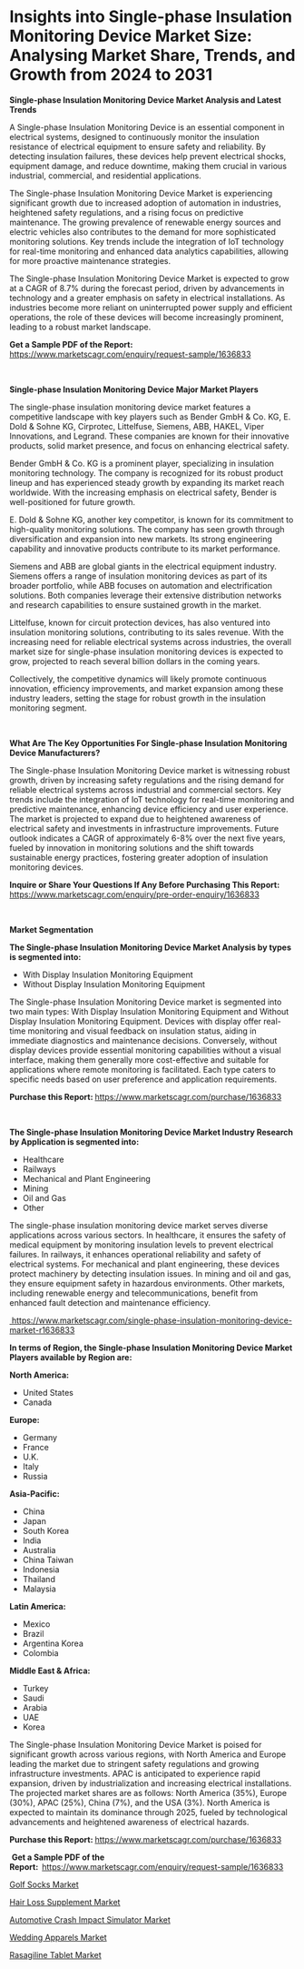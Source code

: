 <p><h1>Insights into Single-phase Insulation Monitoring Device Market Size: Analysing Market Share, Trends, and Growth from 2024 to 2031</h1></p><p><strong>Single-phase Insulation Monitoring Device Market Analysis and Latest Trends</strong></p>
<p><p>A Single-phase Insulation Monitoring Device is an essential component in electrical systems, designed to continuously monitor the insulation resistance of electrical equipment to ensure safety and reliability. By detecting insulation failures, these devices help prevent electrical shocks, equipment damage, and reduce downtime, making them crucial in various industrial, commercial, and residential applications.</p><p>The Single-phase Insulation Monitoring Device Market is experiencing significant growth due to increased adoption of automation in industries, heightened safety regulations, and a rising focus on predictive maintenance. The growing prevalence of renewable energy sources and electric vehicles also contributes to the demand for more sophisticated monitoring solutions. Key trends include the integration of IoT technology for real-time monitoring and enhanced data analytics capabilities, allowing for more proactive maintenance strategies.</p><p>The Single-phase Insulation Monitoring Device Market is expected to grow at a CAGR of 8.7% during the forecast period, driven by advancements in technology and a greater emphasis on safety in electrical installations. As industries become more reliant on uninterrupted power supply and efficient operations, the role of these devices will become increasingly prominent, leading to a robust market landscape.</p></p>
<p><strong>Get a Sample PDF of the Report:&nbsp;</strong> <a href="https://www.marketscagr.com/enquiry/request-sample/1636833">https://www.marketscagr.com/enquiry/request-sample/1636833</a></p>
<p>&nbsp;</p>
<p><strong>Single-phase Insulation Monitoring Device Major Market Players</strong></p>
<p><p>The single-phase insulation monitoring device market features a competitive landscape with key players such as Bender GmbH & Co. KG, E. Dold & Sohne KG, Cirprotec, Littelfuse, Siemens, ABB, HAKEL, Viper Innovations, and Legrand. These companies are known for their innovative products, solid market presence, and focus on enhancing electrical safety.</p><p>Bender GmbH & Co. KG is a prominent player, specializing in insulation monitoring technology. The company is recognized for its robust product lineup and has experienced steady growth by expanding its market reach worldwide. With the increasing emphasis on electrical safety, Bender is well-positioned for future growth.</p><p>E. Dold & Sohne KG, another key competitor, is known for its commitment to high-quality monitoring solutions. The company has seen growth through diversification and expansion into new markets. Its strong engineering capability and innovative products contribute to its market performance. </p><p>Siemens and ABB are global giants in the electrical equipment industry. Siemens offers a range of insulation monitoring devices as part of its broader portfolio, while ABB focuses on automation and electrification solutions. Both companies leverage their extensive distribution networks and research capabilities to ensure sustained growth in the market.</p><p>Littelfuse, known for circuit protection devices, has also ventured into insulation monitoring solutions, contributing to its sales revenue. With the increasing need for reliable electrical systems across industries, the overall market size for single-phase insulation monitoring devices is expected to grow, projected to reach several billion dollars in the coming years.</p><p>Collectively, the competitive dynamics will likely promote continuous innovation, efficiency improvements, and market expansion among these industry leaders, setting the stage for robust growth in the insulation monitoring segment.</p></p>
<p>&nbsp;</p>
<p><strong>What Are The Key Opportunities For Single-phase Insulation Monitoring Device Manufacturers?</strong></p>
<p><p>The Single-phase Insulation Monitoring Device market is witnessing robust growth, driven by increasing safety regulations and the rising demand for reliable electrical systems across industrial and commercial sectors. Key trends include the integration of IoT technology for real-time monitoring and predictive maintenance, enhancing device efficiency and user experience. The market is projected to expand due to heightened awareness of electrical safety and investments in infrastructure improvements. Future outlook indicates a CAGR of approximately 6-8% over the next five years, fueled by innovation in monitoring solutions and the shift towards sustainable energy practices, fostering greater adoption of insulation monitoring devices.</p></p>
<p><strong>Inquire or Share Your Questions If Any Before Purchasing This Report:</strong> <a href="https://www.marketscagr.com/enquiry/pre-order-enquiry/1636833">https://www.marketscagr.com/enquiry/pre-order-enquiry/1636833</a></p>
<p>&nbsp;</p>
<p><strong>Market Segmentation</strong></p>
<p><strong>The Single-phase Insulation Monitoring Device Market Analysis by types is segmented into:</strong></p>
<p><ul><li>With Display Insulation Monitoring Equipment</li><li>Without Display Insulation Monitoring Equipment</li></ul></p>
<p><p>The Single-phase Insulation Monitoring Device market is segmented into two main types: With Display Insulation Monitoring Equipment and Without Display Insulation Monitoring Equipment. Devices with display offer real-time monitoring and visual feedback on insulation status, aiding in immediate diagnostics and maintenance decisions. Conversely, without display devices provide essential monitoring capabilities without a visual interface, making them generally more cost-effective and suitable for applications where remote monitoring is facilitated. Each type caters to specific needs based on user preference and application requirements.</p></p>
<p><strong>Purchase this Report:&nbsp;</strong><a href="https://www.marketscagr.com/purchase/1636833">https://www.marketscagr.com/purchase/1636833</a></p>
<p>&nbsp;</p>
<p><strong>The Single-phase Insulation Monitoring Device Market Industry Research by Application is segmented into:</strong></p>
<p><ul><li>Healthcare</li><li>Railways</li><li>Mechanical and Plant Engineering</li><li>Mining</li><li>Oil and Gas</li><li>Other</li></ul></p>
<p><p>The single-phase insulation monitoring device market serves diverse applications across various sectors. In healthcare, it ensures the safety of medical equipment by monitoring insulation levels to prevent electrical failures. In railways, it enhances operational reliability and safety of electrical systems. For mechanical and plant engineering, these devices protect machinery by detecting insulation issues. In mining and oil and gas, they ensure equipment safety in hazardous environments. Other markets, including renewable energy and telecommunications, benefit from enhanced fault detection and maintenance efficiency.</p></p>
<p><a href="https://www.marketscagr.com/single-phase-insulation-monitoring-device-market-r1636833">&nbsp;https://www.marketscagr.com/single-phase-insulation-monitoring-device-market-r1636833</a></p>
<p><strong>In terms of Region, the Single-phase Insulation Monitoring Device Market Players available by Region are:</strong></p>
<p>
    <p> <strong> North America: </strong>
        <ul>
            <li>United States</li>
            <li>Canada</li>
        </ul>
        </p> 
    <p> <strong> Europe: </strong>
        <ul>
            <li>Germany</li>
            <li>France</li>
            <li>U.K.</li>
            <li>Italy</li>
            <li>Russia</li>
        </ul>
        </p> 
    <p> <strong> Asia-Pacific: </strong>
        <ul>
            <li>China</li>
            <li>Japan</li>
            <li>South Korea</li>
            <li>India</li>
            <li>Australia</li>
            <li>China Taiwan</li>
            <li>Indonesia</li>
            <li>Thailand</li>
            <li>Malaysia</li>
        </ul>
        </p> 
    <p> <strong> Latin America: </strong>
        <ul>
            <li>Mexico</li>
            <li>Brazil</li>
            <li>Argentina Korea</li>
            <li>Colombia</li>
        </ul>
        </p> 
    <p> <strong> Middle East & Africa: </strong>
        <ul>
            <li>Turkey</li>
            <li>Saudi</li>
            <li>Arabia</li>
            <li>UAE</li>
            <li>Korea</li>
        </ul>
    </p>
    </p>
<p><p>The Single-phase Insulation Monitoring Device Market is poised for significant growth across various regions, with North America and Europe leading the market due to stringent safety regulations and growing infrastructure investments. APAC is anticipated to experience rapid expansion, driven by industrialization and increasing electrical installations. The projected market shares are as follows: North America (35%), Europe (30%), APAC (25%), China (7%), and the USA (3%). North America is expected to maintain its dominance through 2025, fueled by technological advancements and heightened awareness of electrical hazards.</p></p>
<p><strong>Purchase this Report: </strong><a href="https://www.marketscagr.com/purchase/1636833">https://www.marketscagr.com/purchase/1636833</a></p>
<p>&nbsp;<strong>Get a Sample PDF of the Report:&nbsp;&nbsp;</strong><a href="https://www.marketscagr.com/enquiry/request-sample/1636833">https://www.marketscagr.com/enquiry/request-sample/1636833</a></p>
<p><strong></strong></p>
<p><p><a href="https://issuu.com/reportprime-2/docs/golf-socks-market-size-2030.pptx_3722dee88a217b">Golf Socks Market</a></p><p><a href="https://www.linkedin.com/pulse/what-growth-opportunities-challenges-hair-loss-supplement-market-i89qc?trackingId=qCF2q9bSRt6Y6j0NoBU2TQ%3D%3D">Hair Loss Supplement Market</a></p><p><a href="https://medium.com/@apple8975768/global-automotive-crash-impact-simulator-market-is-projected-to-grow-at-a-cagr-of-14-8-7e4c77918d80?postPublishedType=repub">Automotive Crash Impact Simulator Market</a></p><p><a href="https://issuu.com/reportprime-2/docs/wedding-apparels-market-size-2030.p_8738e694695255">Wedding Apparels Market</a></p><p><a href="https://www.linkedin.com/pulse/rasagiline-tablet-market-size-growing-cagr-47-report-covers-atdne?trackingId=0Vs6uzrITmOgHtrmUigDQQ%3D%3D">Rasagiline Tablet Market</a></p></p>